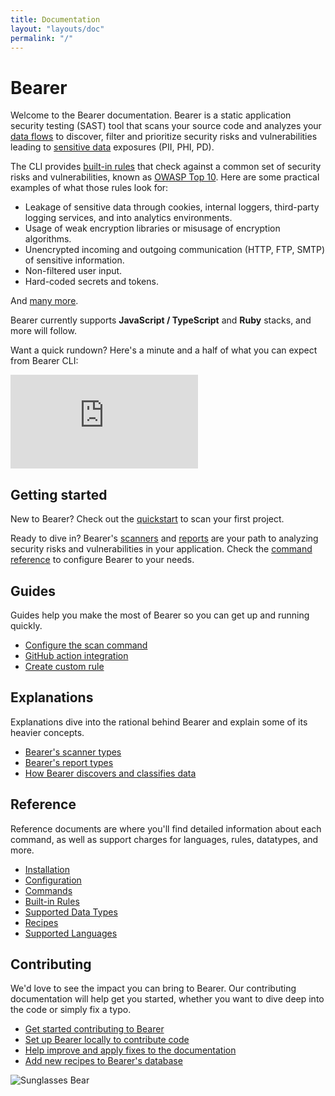 ```yaml
---
title: Documentation
layout: "layouts/doc"
permalink: "/"
---
```


# Bearer

Welcome to the Bearer documentation. Bearer is a static application security testing (SAST) tool that scans your source code and analyzes your [data flows](/explanations/discovery-and-classification) to discover, filter and prioritize security risks and vulnerabilities leading to [sensitive data](/reference/datatypes/) exposures (PII, PHI, PD).

The CLI provides [built-in rules](/reference/rules) that check against a common set of security risks and vulnerabilities, known as [OWASP Top 10](https://owasp.org/www-project-top-ten/). Here are some practical examples of what those rules look for:

- Leakage of sensitive data through cookies, internal loggers, third-party logging services, and into analytics environments.
- Usage of weak encryption libraries or misusage of encryption algorithms.
- Unencrypted incoming and outgoing communication (HTTP, FTP, SMTP) of sensitive information.
- Non-filtered user input.
- Hard-coded secrets and tokens.

And [many more](/reference/rules).

Bearer currently supports **JavaScript / TypeScript** and **Ruby** stacks, and more will follow.

Want a quick rundown? Here's a minute and a half of what you can expect from Bearer CLI:

<iframe class="w-full aspect-video" src="https://www.youtube.com/embed/WeyPmYyP5Nc" title="YouTube video player" frameborder="0" allow="accelerometer; autoplay; clipboard-write; encrypted-media; gyroscope; picture-in-picture; web-share" allowfullscreen></iframe>

## Getting started

New to Bearer? Check out the [quickstart](/quickstart/) to scan your first project. 

Ready to dive in? Bearer's [scanners](/explanations/scanners/) and [reports](/explanations/reports/) are your path to analyzing security risks and vulnerabilities in your application. Check the [command reference](/reference/commands/) to configure Bearer to your needs.

## Guides

Guides help you make the most of Bearer so you can get up and running quickly.

- [Configure the scan command](/guides/configure-scan/)
- [GitHub action integration](/guides/github-action/)
- [Create custom rule](/guides/custom-rule/)

## Explanations

Explanations dive into the rational behind Bearer and explain some of its heavier concepts.
- [Bearer's scanner types](/explanations/scanners/)
- [Bearer's report types](/explanations/reports/)
- [How Bearer discovers and classifies data](/explanations/discovery-and-classification/)

## Reference

Reference documents are where you'll find detailed information about each command, as well as support charges for languages, rules, datatypes, and more.

- [Installation](/reference/installation/)
- [Configuration](/reference/config/)
- [Commands](/reference/commands/)
- [Built-in Rules](/reference/rules/)
- [Supported Data Types](/reference/datatypes/)
- [Recipes](/reference/recipes/)
- [Supported Languages](/reference/supported-languages/)

## Contributing

We'd love to see the impact you can bring to Bearer. Our contributing documentation will help get you started, whether you want to dive deep into the code or simply fix a typo.

- [Get started contributing to Bearer](/contributing/)
- [Set up Bearer locally to contribute code](/contributing/code/)
- [Help improve and apply fixes to the documentation](/contributing/docs/)
- [Add new recipes to Bearer's database](/contributing/recipes/)
  
![Sunglasses Bear](/assets/img/contribute-bearer.png)
